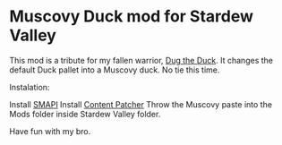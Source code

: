 # Muscovy Duck mod for Stardew Valley

This mod is a tribute for my fallen warrior, [Dug the Duck](https://imgur.com/gallery/DMveE).
It changes the default Duck pallet into a Muscovy duck. No tie this time.

Instalation:

Install [SMAPI](https://smapi.io/)
Install [Content Patcher](https://www.nexusmods.com/stardewvalley/mods/1915)
Throw the Muscovy paste into the Mods folder inside Stardew Valley folder.

Have fun with my bro.

